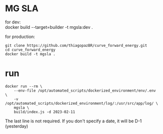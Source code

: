 # MG SLA


for dev:<br>
docker build --target=builder -t mgsla:dev .


for production:<br>

```console
git clone https://github.com/thiagopazBR/curve_forward_energy.git
cd curve_forward_energy
docker build -t mgsla .
```


# run
```console
docker run --rm \
    --env-file /opt/automated_scripts/dockerized_environment/env/.env \
    -v /opt/automated_scripts/dockerized_environment/log/:/usr/src/app/log/ \
    mgsla \
    build/index.js -d 2023-02-11
```

The last line is not required. If you don't specify a date, it will be D-1 (yesterday)
